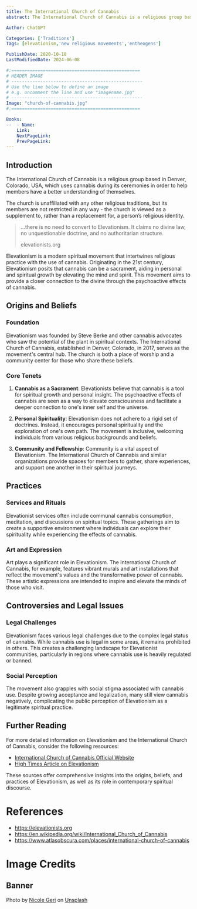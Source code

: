 ```yaml
---
title: The International Church of Cannabis
abstract: The International Church of Cannabis is a religious group based in Denver, Colorado, USA, which uses cannabis during its ceremonies in order to help members have a better understanding of themselves.

Author: ChatGPT

Categories: ['Traditions']
Tags: [elevationism,'new religious movements','entheogens']

PublishDate: 2020-10-18
LastModifiedDate: 2024-06-08

#:=================================================
# HEADER IMAGE
# --------------------------------------------------
# Use the line below to define an image
# e.g. uncomment the line and use "imagename.jpg"
# --------------------------------------------------
Image: "church-of-cannabis.jpg"
#:=================================================

Books:
--  - Name: 
    Link: 
    NextPageLink:
    PrevPageLink:
---
```


## Introduction
The International Church of Cannabis is a religious group based in Denver, Colorado, USA, which uses cannabis during its ceremonies in order to help members have a better understanding of themselves.

The church is unaffiliated with any other religious traditions, but its members are not restricted in any way - the church is viewed as a supplement to, rather than a replacement for, a person’s religious identity.

>...there is no need to convert to Elevationism. It claims no divine law, no unquestionable doctrine, and no authoritarian structure.
>
>elevationists.org

Elevationism is a modern spiritual movement that intertwines religious practice with the use of cannabis. Originating in the 21st century, Elevationism posits that cannabis can be a sacrament, aiding in personal and spiritual growth by elevating the mind and spirit. This movement aims to provide a closer connection to the divine through the psychoactive effects of cannabis.

## Origins and Beliefs

### Foundation

Elevationism was founded by Steve Berke and other cannabis advocates who saw the potential of the plant in spiritual contexts. The International Church of Cannabis, established in Denver, Colorado, in 2017, serves as the movement's central hub. The church is both a place of worship and a community center for those who share these beliefs.

### Core Tenets

1. **Cannabis as a Sacrament**: Elevationists believe that cannabis is a tool for spiritual growth and personal insight. The psychoactive effects of cannabis are seen as a way to elevate consciousness and facilitate a deeper connection to one's inner self and the universe.

2. **Personal Spirituality**: Elevationism does not adhere to a rigid set of doctrines. Instead, it encourages personal spirituality and the exploration of one's own path. The movement is inclusive, welcoming individuals from various religious backgrounds and beliefs.

3. **Community and Fellowship**: Community is a vital aspect of Elevationism. The International Church of Cannabis and similar organizations provide spaces for members to gather, share experiences, and support one another in their spiritual journeys.

## Practices

### Services and Rituals

Elevationist services often include communal cannabis consumption, meditation, and discussions on spiritual topics. These gatherings aim to create a supportive environment where individuals can explore their spirituality while experiencing the effects of cannabis.

### Art and Expression

Art plays a significant role in Elevationism. The International Church of Cannabis, for example, features vibrant murals and art installations that reflect the movement's values and the transformative power of cannabis. These artistic expressions are intended to inspire and elevate the minds of those who visit.

## Controversies and Legal Issues

### Legal Challenges

Elevationism faces various legal challenges due to the complex legal status of cannabis. While cannabis use is legal in some areas, it remains prohibited in others. This creates a challenging landscape for Elevationist communities, particularly in regions where cannabis use is heavily regulated or banned.

### Social Perception

The movement also grapples with social stigma associated with cannabis use. Despite growing acceptance and legalization, many still view cannabis negatively, complicating the public perception of Elevationism as a legitimate spiritual practice.

## Further Reading

For more detailed information on Elevationism and the International Church of Cannabis, consider the following resources:

- [International Church of Cannabis Official Website](https://www.internationalchurchofcannabis.com)
- [High Times Article on Elevationism](https://hightimes.com/culture/international-church-of-cannabis/)

These sources offer comprehensive insights into the origins, beliefs, and practices of Elevationism, as well as its role in contemporary spiritual discourse.
# References
* https://elevationists.org
* https://en.wikipedia.org/wiki/International_Church_of_Cannabis
* https://www.atlasobscura.com/places/international-church-of-cannabis

# Image Credits
## Banner
Photo by <a href="https://unsplash.com/@nicolegeri?utm_source=unsplash&amp;utm_medium=referral&amp;utm_content=creditCopyText">Nicole Geri</a> on <a href="https://unsplash.com/s/photos/church-of-cannabis?utm_source=unsplash&amp;utm_medium=referral&amp;utm_content=creditCopyText">Unsplash</a>